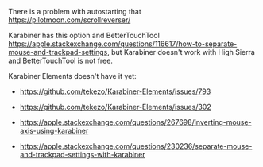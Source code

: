 There is a problem with autostarting that https://pilotmoon.com/scrollreverser/

Karabiner has this option and BetterTouchTool https://apple.stackexchange.com/questions/116617/how-to-separate-mouse-and-trackpad-settings, but Karabiner doesn't work with High Sierra and BetterTouchTool is not free.

Karabiner Elements doesn't have it yet:

- https://github.com/tekezo/Karabiner-Elements/issues/793
- https://github.com/tekezo/Karabiner-Elements/issues/302

- https://apple.stackexchange.com/questions/267698/inverting-mouse-axis-using-karabiner
- https://apple.stackexchange.com/questions/230236/separate-mouse-and-trackpad-settings-with-karabiner